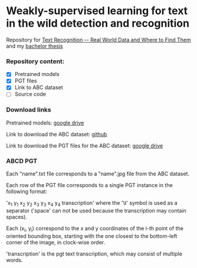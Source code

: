 # Weakly-supervised learning for text in the wild detection and recognition

Repository for [Text Recognition -- Real World Data and Where to Find Them](https://arxiv.org/abs/2007.03098) and my [bachelor thesis](https://dspace.cvut.cz/handle/10467/87751) 

### Repository content:

- [x] Pretrained models
- [x] PGT files
- [x] Link to ABC dataset
- [ ] Source code

### Download links

Pretrained models: [google drive](https://drive.google.com/file/d/1RtrrmL9DxiSlUROgXNLjPjJXRQyux84k/view?usp=sharing)

Link to download the ABC dataset: [github](https://github.com/uchidalab/book-dataset)

Link to download the PGT files for the ABC dataset: [google drive](https://drive.google.com/file/d/1z0z_A7S6R8ZR3BgNuoXY_wnOOEUCLu1f/view?usp=sharing)

### ABCD PGT 

Each "name".txt file corresponds to a "name".jpg file from the ABC dataset.

Each row of the PGT file corresponds to a single PGT instance in the following format:

'x<sub>1</sub> y<sub>1</sub> x<sub>2</sub> y<sub>2</sub> x<sub>3</sub> y<sub>3</sub> x<sub>4</sub> y<sub>4</sub> transcription' 
where the '\t' symbol is used as a separator ('space' can not be used because the transcription may contain spaces).

Each (x<sub>i</sub>, y<sub>i</sub>) correspond to the x and y coordinates of the i-th point of the oriented bounding box, starting with the one closest to the bottom-left corner of the image, in clock-wise order.

'transcription' is the pgt text transcription, which may consist of multiple words.


